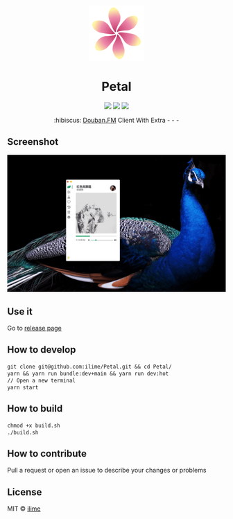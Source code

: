 <p align="center">
  <img src="build/icons/128x128.png" alt="Petal" />
</p>
<h1 align="center">Petal</h1>
<p align="center">
  <a href="https://travis-ci.org/ilime/Petal"><img src="https://travis-ci.org/ilime/Petal.svg?branch=dev" /></a>
  <img src="https://david-dm.org/ilime/Petal.svg" />
  <a href="https://opensource.org/licenses/MIT"><img src="https://img.shields.io/badge/License-MIT-yellow.svg" /></a>
</p>
<p align="center">:hibiscus: <a href="https://douban.fm">Douban.FM</a> Client With Extra - - -</p>

## Screenshot

![petal-screenshot.png](petal-screenshot.png)

## Use it

Go to [release page](https://github.com/ilime/Petal/releases)

## How to develop

```
git clone git@github.com:ilime/Petal.git && cd Petal/
yarn && yarn run bundle:dev+main && yarn run dev:hot
// Open a new terminal
yarn start
```
## How to build

```
chmod +x build.sh
./build.sh
```

## How to contribute

Pull a request or open an issue to describe your changes or problems

## License

MIT &copy; [ilime](https://github.com/ilime)
